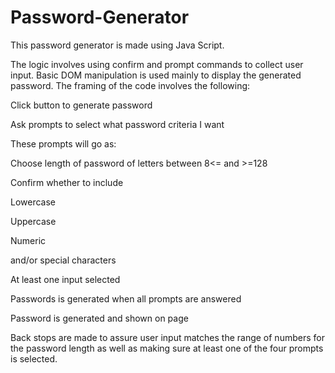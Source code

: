 # Password-Generator
This password generator is made using Java Script.  

The logic involves using confirm and prompt commands to collect user input. Basic DOM manipulation is used mainly to display the generated password. The framing of the code involves the following: 

Click button to generate password 

Ask prompts to select what password criteria I want  

These prompts will go as: 

Choose length of password of letters between 8<= and >=128 

Confirm whether to include  

Lowercase 

Uppercase 

Numeric 

and/or special characters 

At least one input selected 

Passwords is generated when all prompts are answered 

Password is generated and shown on page 

Back stops are made to assure user input matches the range of numbers for the password length as well as making sure at least one of the four prompts is selected.  
